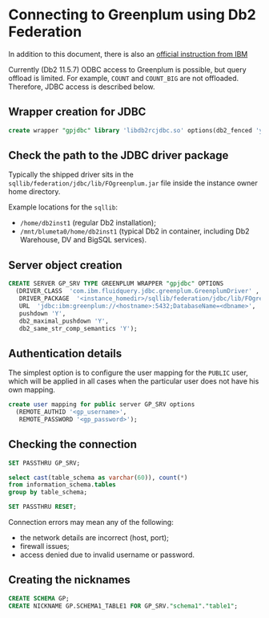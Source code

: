 # Connecting to Greenplum using Db2 Federation

In addition to this document, there is also an
[official instruction from IBM](https://www.ibm.com/support/pages/how-query-greenplum-data-source-using-federation-server-through-jdbc-driver)

Currently (Db2 11.5.7) ODBC access to Greenplum is possible, but query offload is limited.
For example, `COUNT` and `COUNT_BIG` are not offloaded.
Therefore, JDBC access is described below.

## Wrapper creation for JDBC

```SQL
create wrapper "gpjdbc" library 'libdb2rcjdbc.so' options(db2_fenced 'y');
```

## Check the path to the JDBC driver package

Typically the shipped driver sits in the `sqllib/federation/jdbc/lib/FOgreenplum.jar`
file inside the instance owner home directory.

Example locations for the `sqllib`:
- `/home/db2inst1` (regular Db2 installation);
- `/mnt/blumeta0/home/db2inst1` (typical Db2 in container, including Db2 Warehouse, DV and BigSQL services).

## Server object creation

```SQL
CREATE SERVER GP_SRV TYPE GREENPLUM WRAPPER "gpjdbc" OPTIONS 
  (DRIVER_CLASS  'com.ibm.fluidquery.jdbc.greenplum.GreenplumDriver' ,
   DRIVER_PACKAGE  '<instance_homedir>/sqllib/federation/jdbc/lib/FOgreenplum.jar',
   URL  'jdbc:ibm:greenplum://<hostname>:5432;DatabaseName=<dbname>',
   pushdown 'Y',
   db2_maximal_pushdown 'Y',
   db2_same_str_comp_semantics 'Y');
```

## Authentication details

The simplest option is to configure the user mapping for the `PUBLIC` user, which will be applied
in all cases when the particular user does not have his own mapping.

```SQL
create user mapping for public server GP_SRV options
  (REMOTE_AUTHID '<gp_username>',
   REMOTE_PASSWORD '<gp_password>');
```

## Checking the connection

```SQL
SET PASSTHRU GP_SRV;

select cast(table_schema as varchar(60)), count(*)
from information_schema.tables
group by table_schema;

SET PASSTHRU RESET;
```

Connection errors may mean any of the following:
- the network details are incorrect (host, port);
- firewall issues;
- access denied due to invalid username or password.

## Creating the nicknames

```SQL
CREATE SCHEMA GP;
CREATE NICKNAME GP.SCHEMA1_TABLE1 FOR GP_SRV."schema1"."table1";
```
